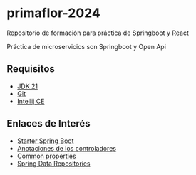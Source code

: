 # primaflor-2024
Repositorio de formación para práctica de Springboot y React

Práctica de microservicios son Springboot y Open Api

## Requisitos

* [JDK 21](https://adoptium.net/es/)
* [Git](https://git-scm.com/)
* [Intellij CE](https://www.jetbrains.com/idea/download/)

## Enlaces de Interés
* [Starter Spring Boot](https://start.spring.io/)
* [Anotaciones de los controladores](https://docs.spring.io/spring-framework/reference/web/webmvc/mvc-controller/ann-methods/arguments.html)
* [Common properties](https://docs.spring.io/spring-boot/docs/current/reference/html/application-properties.html)
* [Spring Data Repositories](https://docs.spring.io/spring-data/jpa/reference/jpa/query-methods.html)

